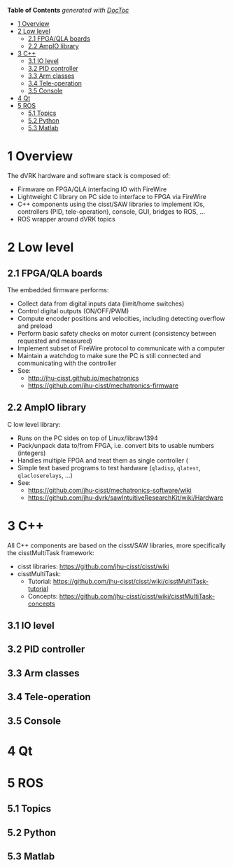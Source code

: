 <!-- START doctoc generated TOC please keep comment here to allow auto update -->
<!-- DON'T EDIT THIS SECTION, INSTEAD RE-RUN doctoc TO UPDATE -->
**Table of Contents**  *generated with [DocToc](http://doctoc.herokuapp.com/)*

- [1 Overview](#1-overview)
- [2 Low level](#2-low-level)
  - [2.1 FPGA/QLA boards](#21-fpgaqla-boards)
  - [2.2 AmpIO library](#22-ampio-library)
- [3 C++](#3-c)
  - [3.1 IO level](#31-io-level)
  - [3.2 PID controller](#32-pid-controller)
  - [3.3 Arm classes](#33-arm-classes)
  - [3.4 Tele-operation](#34-tele-operation)
  - [3.5 Console](#35-console)
- [4 Qt](#4-qt)
- [5 ROS](#5-ros)
  - [5.1 Topics](#51-topics)
  - [5.2 Python](#52-python)
  - [5.3 Matlab](#53-matlab)

<!-- END doctoc generated TOC please keep comment here to allow auto update -->

# 1 Overview

The dVRK hardware and software stack is composed of:
* Firmware on FPGA/QLA interfacing IO with FireWire
* Lightweight C library on PC side to interface to FPGA via FireWire
* C++ components using the cisst/SAW libraries to implement IOs, controllers (PID, tele-operation), console, GUI, bridges to ROS, ...
* ROS wrapper around dVRK topics

# 2 Low level

## 2.1 FPGA/QLA boards
The embedded firmware performs:
  * Collect data from digital inputs data (limit/home switches)
  * Control digital outputs (ON/OFF/PWM)
  * Compute encoder positions and velocities, including detecting overflow and preload
  * Perform basic safety checks on motor current (consistency between requested and measured)
  * Implement subset of FireWire protocol to communicate with a computer
  * Maintain a watchdog to make sure the PC is still connected and communicating with the controller
  * See:
    * http://jhu-cisst.github.io/mechatronics
    * https://github.com/jhu-cisst/mechatronics-firmware

## 2.2 AmpIO library
C low level library:
  * Runs on the PC sides on top of Linux/libraw1394
  * Pack/unpack data to/from FPGA, i.e. convert bits to usable numbers (integers)
  * Handles multiple FPGA and treat them as single controller (
  * Simple text based programs to test hardware (`qladisp`, `qlatest`, `qlacloserelays`, ...)
  * See:
    * https://github.com/jhu-cisst/mechatronics-software/wiki
    * https://github.com/jhu-dvrk/sawIntuitiveResearchKit/wiki/Hardware

# 3 C++

All C++ components are based on the cisst/SAW libraries, more specifically the cisstMultiTask framework:
* cisst libraries: https://github.com/jhu-cisst/cisst/wiki
* cisstMultiTask:
  * Tutorial: https://github.com/jhu-cisst/cisst/wiki/cisstMultiTask-tutorial
  * Concepts: https://github.com/jhu-cisst/cisst/wiki/cisstMultiTask-concepts

## 3.1 IO level

## 3.2 PID controller

## 3.3 Arm classes

## 3.4 Tele-operation

## 3.5 Console

# 4 Qt

# 5 ROS

## 5.1 Topics

## 5.2 Python

## 5.3 Matlab